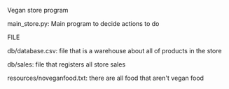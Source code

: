 Vegan store program

main_store.py: Main program to decide actions to do


FILE

db/database.csv: file that is a warehouse about all of products in the store

db/sales: file that registers all store sales

resources/noveganfood.txt: there are all food that aren't vegan food
